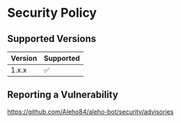 # Security Policy

## Supported Versions

| Version | Supported          |
| ------- | ------------------ |
| 1.x.x   | :white_check_mark: |

## Reporting a Vulnerability
https://github.com/Aleho84/aleho-bot/security/advisories
